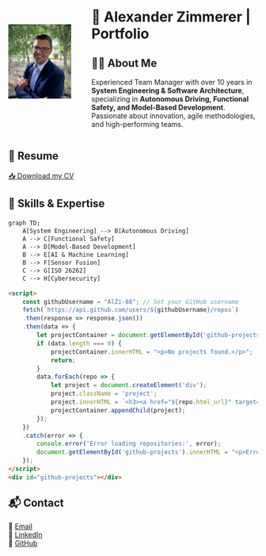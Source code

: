 <div style="display: flex; align-items: center;">
    <div style="flex: 1; text-align: left;">
        <img src="./images/Bewerbungsfoto.jpeg" alt="Alexander Zimmerer" style="height: 150px;">
    </div>
    <div style="flex: 2;">
        <h1>🚀 Alexander Zimmerer | Portfolio</h1>  
        <h2>👨‍💻 About Me</h2>
        <p>Experienced Team Manager with over 10 years in <strong>System Engineering & Software Architecture</strong>, specializing in <strong>Autonomous Driving, Functional Safety, and Model-Based Development</strong>. Passionate about innovation, agile methodologies, and high-performing teams.</p>
    </div>
</div>

## 📜 Resume
[📥 Download my CV](.ressources/CV_AlexanderZimmerer.pdf)

## 🌟 Skills & Expertise
```mermaid
graph TD;
    A[System Engineering] --> B[Autonomous Driving]
    A --> C[Functional Safety]
    A --> D[Model-Based Development]
    B --> E[AI & Machine Learning]
    B --> F[Sensor Fusion]
    C --> G[ISO 26262]
    C --> H[Cybersecurity]
```

```html
<script>
    const githubUsername = "AlZi-88"; // Set your GitHub username
    fetch(`https://api.github.com/users/${githubUsername}/repos`)
    .then(response => response.json())
    .then(data => {
        let projectContainer = document.getElementById('github-projects');
        if (data.length === 0) {
            projectContainer.innerHTML = "<p>No projects found.</p>";
            return;
        }
        data.forEach(repo => {
            let project = document.createElement('div');
            project.className = 'project';
            project.innerHTML = `<h3><a href="${repo.html_url}" target="_blank">${repo.name}</a></h3><p>${repo.description || 'No description available'}</p>`;
            projectContainer.appendChild(project);
        });
    })
    .catch(error => {
        console.error('Error loading repositories:', error);
        document.getElementById('github-projects').innerHTML = "<p>Error loading projects. Please try again later.</p>";
    });
</script>
<div id="github-projects"></div>
```

## 📬 Contact
📧 [Email](mailto:alexander.zimmerer1988@gmail.com)  
🔗 [LinkedIn](https://www.linkedin.com/in/alexander-zimmerer-97620275/)  
🐙 [GitHub](https://github.com/AlexanderZimmerer)
